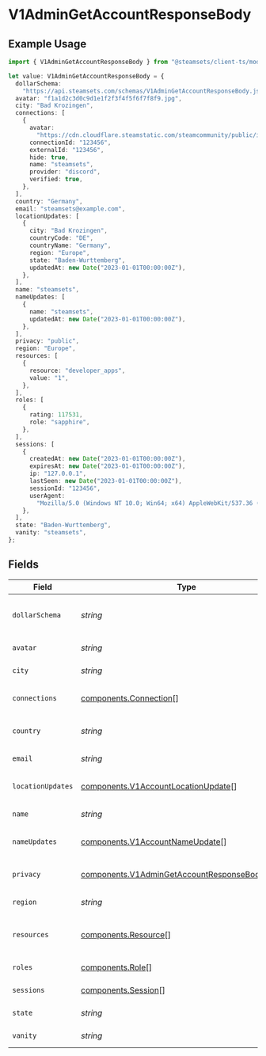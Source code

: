 # V1AdminGetAccountResponseBody

## Example Usage

```typescript
import { V1AdminGetAccountResponseBody } from "@steamsets/client-ts/models/components";

let value: V1AdminGetAccountResponseBody = {
  dollarSchema:
    "https://api.steamsets.com/schemas/V1AdminGetAccountResponseBody.json",
  avatar: "f1a1d2c3d0c9d1e1f2f3f4f5f6f7f8f9.jpg",
  city: "Bad Krozingen",
  connections: [
    {
      avatar:
        "https://cdn.cloudflare.steamstatic.com/steamcommunity/public/images/avatars/f1/f1a1d2c3d0c9d1e1f2f3f4f5f6f7f8f9.jpg",
      connectionId: "123456",
      externalId: "123456",
      hide: true,
      name: "steamsets",
      provider: "discord",
      verified: true,
    },
  ],
  country: "Germany",
  email: "steamsets@example.com",
  locationUpdates: [
    {
      city: "Bad Krozingen",
      countryCode: "DE",
      countryName: "Germany",
      region: "Europe",
      state: "Baden-Wurttemberg",
      updatedAt: new Date("2023-01-01T00:00:00Z"),
    },
  ],
  name: "steamsets",
  nameUpdates: [
    {
      name: "steamsets",
      updatedAt: new Date("2023-01-01T00:00:00Z"),
    },
  ],
  privacy: "public",
  region: "Europe",
  resources: [
    {
      resource: "developer_apps",
      value: "1",
    },
  ],
  roles: [
    {
      rating: 117531,
      role: "sapphire",
    },
  ],
  sessions: [
    {
      createdAt: new Date("2023-01-01T00:00:00Z"),
      expiresAt: new Date("2023-01-01T00:00:00Z"),
      ip: "127.0.0.1",
      lastSeen: new Date("2023-01-01T00:00:00Z"),
      sessionId: "123456",
      userAgent:
        "Mozilla/5.0 (Windows NT 10.0; Win64; x64) AppleWebKit/537.36 (KHTML, like Gecko) Chrome/91.0.4472.124 Safari/537.36",
    },
  ],
  state: "Baden-Wurttemberg",
  vanity: "steamsets",
};
```

## Fields

| Field                                                                                                              | Type                                                                                                               | Required                                                                                                           | Description                                                                                                        | Example                                                                                                            |
| ------------------------------------------------------------------------------------------------------------------ | ------------------------------------------------------------------------------------------------------------------ | ------------------------------------------------------------------------------------------------------------------ | ------------------------------------------------------------------------------------------------------------------ | ------------------------------------------------------------------------------------------------------------------ |
| `dollarSchema`                                                                                                     | *string*                                                                                                           | :heavy_minus_sign:                                                                                                 | A URL to the JSON Schema for this object.                                                                          | https://api.steamsets.com/schemas/V1AdminGetAccountResponseBody.json                                               |
| `avatar`                                                                                                           | *string*                                                                                                           | :heavy_check_mark:                                                                                                 | The avatar of the account                                                                                          | f1a1d2c3d0c9d1e1f2f3f4f5f6f7f8f9.jpg                                                                               |
| `city`                                                                                                             | *string*                                                                                                           | :heavy_check_mark:                                                                                                 | The city of the account                                                                                            | Bad Krozingen                                                                                                      |
| `connections`                                                                                                      | [components.Connection](../../models/components/connection.md)[]                                                   | :heavy_check_mark:                                                                                                 | The connections the user has                                                                                       |                                                                                                                    |
| `country`                                                                                                          | *string*                                                                                                           | :heavy_check_mark:                                                                                                 | The country code of the account                                                                                    | Germany                                                                                                            |
| `email`                                                                                                            | *string*                                                                                                           | :heavy_check_mark:                                                                                                 | The email of the account                                                                                           | steamsets@example.com                                                                                              |
| `locationUpdates`                                                                                                  | [components.V1AccountLocationUpdate](../../models/components/v1accountlocationupdate.md)[]                         | :heavy_check_mark:                                                                                                 | The location updates the user has                                                                                  |                                                                                                                    |
| `name`                                                                                                             | *string*                                                                                                           | :heavy_check_mark:                                                                                                 | The name of the account                                                                                            | steamsets                                                                                                          |
| `nameUpdates`                                                                                                      | [components.V1AccountNameUpdate](../../models/components/v1accountnameupdate.md)[]                                 | :heavy_check_mark:                                                                                                 | The name updates the user has                                                                                      |                                                                                                                    |
| `privacy`                                                                                                          | [components.V1AdminGetAccountResponseBodyPrivacy](../../models/components/v1admingetaccountresponsebodyprivacy.md) | :heavy_check_mark:                                                                                                 | The privacy of the account                                                                                         | public                                                                                                             |
| `region`                                                                                                           | *string*                                                                                                           | :heavy_check_mark:                                                                                                 | The region of the account                                                                                          | Europe                                                                                                             |
| `resources`                                                                                                        | [components.Resource](../../models/components/resource.md)[]                                                       | :heavy_check_mark:                                                                                                 | The resources the user has (permissions)                                                                           |                                                                                                                    |
| `roles`                                                                                                            | [components.Role](../../models/components/role.md)[]                                                               | :heavy_check_mark:                                                                                                 | The roles the user has                                                                                             |                                                                                                                    |
| `sessions`                                                                                                         | [components.Session](../../models/components/session.md)[]                                                         | :heavy_check_mark:                                                                                                 | The sessions the user has                                                                                          |                                                                                                                    |
| `state`                                                                                                            | *string*                                                                                                           | :heavy_check_mark:                                                                                                 | The state of the account                                                                                           | Baden-Wurttemberg                                                                                                  |
| `vanity`                                                                                                           | *string*                                                                                                           | :heavy_check_mark:                                                                                                 | The vanity of the account                                                                                          | steamsets                                                                                                          |